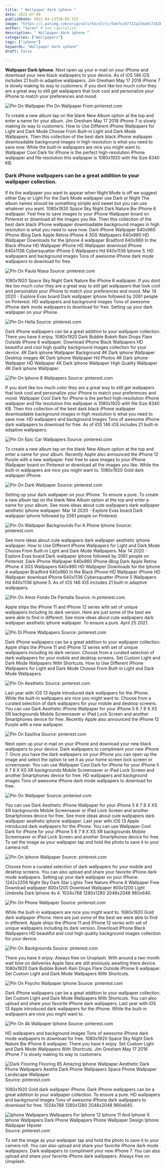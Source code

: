 ```yaml
---
title: " Wallpaper dark iphone "
date: 2021-07-08
publishDate: 2021-04-23T20:05:31Z
image: "https://i.pinimg.com/originals/54/e7/cc/54e7ccb7722a23da617342b230ba5b65.png"
author: "Soren" # use capitalize
description: " Wallpaper dark iphone "
categories: ["Wallpapers"]
tags: ["iphone"]
keywords: "Wallpaper dark iphone"
draft: false

---
```



**Wallpaper Dark Iphone**. Next open up your e-mail on your iPhone and download your new black wallpapers to your device. As of iOS 146 iOS includes 21 built-in adaptive wallpapers. Jim Gresham May 17 2018 iPhone 7 is slowly making its way to customers. If you dont like too much color they are a great way to still get wallpapers that look cool and personalize your iPhone to match your preferences and mood.

![Pin On Wallpaper](https://i.pinimg.com/736x/d2/27/cf/d227cf0f26f26e2aded6aa4913c66da6.jpg "Pin On Wallpaper")
Pin On Wallpaper From pinterest.com


To create a new album tap on the blank New Album option at the top and enter a name for your album. Jim Gresham May 17 2018 iPhone 7 is slowly making its way to customers. How to Use Different iPhone Wallpapers for Light and Dark Mode Choose From Built-in Light and Dark Mode Wallpapers. Then this collection of the best dark black iPhone wallpaper downloadable background images in high resolution is what you need to save now. While the built-in wallpapers are nice you might want to. Wallpaper Cool Dark for iPhone is the perfect high-resolution iPhone wallpaper and file resolution this wallpaper is 1080x1920 with file Size 8340 KB.

### Dark iPhone wallpapers can be a great addition to your wallpaper collection.

If its the wallpaper you want to appear when Night Mode is off we suggest either Day or Light For the Dark Mode wallpaper use Dark or Night The album names should be something simple and sweet but you can use whatever you want. 1080x1920 Space Sky Night Dark Nature Bw iPhone 6 wallpaper. Feel free to save images to your iPhone Wallpaper board on Pinterest or download all the images you like. Then this collection of the best dark black iPhone wallpaper downloadable background images in high resolution is what you need to save now. Dark iPhone Wallpaper 640x960 iPhone iBlog Dark Apple Retina iPhone 4 3GS Wallpapers 640x960 HD Wallpaper Downloads for the Iphone 4 wallpaper Bradford 640x960 In the Black iPhone HD Wallpaper iPhone HD Wallpaper download iPhone 640x1136 Cybersquatter iPhone 5 Wallpapers Hd 640x1136 Iphone 5. HD wallpapers and background images Tons of awesome iPhone dark mode wallpapers to download for free.


![Pin On Paula Niasa](https://i.pinimg.com/originals/e1/46/4b/e1464b168bd347db102073e126e12fb6.jpg "Pin On Paula Niasa")
Source: pinterest.com

1080x1920 Space Sky Night Dark Nature Bw iPhone 6 wallpaper. If you dont like too much color they are a great way to still get wallpapers that look cool and personalize your iPhone to match your preferences and mood. Mar 14 2020 - Explore Evas board Dark wallpaper iphone followed by 2061 people on Pinterest. HD wallpapers and background images Tons of awesome iPhone dark mode wallpapers to download for free. Setting up your dark wallpaper on your iPhone.

![Pin On Hella](https://i.pinimg.com/originals/c5/ca/ed/c5caed3d6c6b3cd651b5287ec2d4906c.jpg "Pin On Hella")
Source: pinterest.com

Dark iPhone wallpapers can be a great addition to your wallpaper collection. There you have it enjoy. 1080x1920 Dark Bubble Bokeh Rain Drops Flare Outside iPhone 6 wallpaper. Download iPhone Black Wallpapers HD beautiful and cool high quality background images collection for your device. 4K Dark iphone Wallpaper Background 4K Dark iphone Wallpaper Desktop images 4K Dark iphone Wallpaper Hd Photos 4K Dark iphone Wallpaper HD Wallpaper 4K Dark iphone Wallpaper High Quality Wallpaper 4K Dark iphone Wallpaper.

![Pin On Iphone 8 Wallpapers](https://i.pinimg.com/originals/a5/d0/e1/a5d0e1a659501131e5e35efc4d355c6d.jpg "Pin On Iphone 8 Wallpapers")
Source: pinterest.com

If you dont like too much color they are a great way to still get wallpapers that look cool and personalize your iPhone to match your preferences and mood. Wallpaper Cool Dark for iPhone is the perfect high-resolution iPhone wallpaper and file resolution this wallpaper is 1080x1920 with file Size 8340 KB. Then this collection of the best dark black iPhone wallpaper downloadable background images in high resolution is what you need to save now. HD wallpapers and background images Tons of awesome iPhone dark wallpapers to download for free. As of iOS 146 iOS includes 21 built-in adaptive wallpapers.

![Pin On Epic Car Wallpapers](https://i.pinimg.com/originals/39/fc/f9/39fcf97499c538d3a696ecef0c237e1e.jpg "Pin On Epic Car Wallpapers")
Source: pinterest.com

To create a new album tap on the blank New Album option at the top and enter a name for your album. Recently Apple also announced the iPhone 12 Purple with a new wallpaper. Feel free to save images to your iPhone Wallpaper board on Pinterest or download all the images you like. While the built-in wallpapers are nice you might want to. 1080x1920 Gold dark wallpaper iPhone.

![Pin On Dark Wallpaper](https://i.pinimg.com/564x/9b/c0/7a/9bc07a2faf0cdb552eef1ffd90fa062f.jpg "Pin On Dark Wallpaper")
Source: pinterest.com

Setting up your dark wallpaper on your iPhone. To ensure a pure. To create a new album tap on the blank New Album option at the top and enter a name for your album. See more ideas about cute wallpapers dark wallpaper aesthetic iphone wallpaper. Mar 14 2020 - Explore Evas board Dark wallpaper iphone followed by 2061 people on Pinterest.

![Pin On Wallpaper Backgrounds For A Phone Iphone](https://i.pinimg.com/originals/66/77/55/6677558d090b1a43a7fd9767f5787269.jpg "Pin On Wallpaper Backgrounds For A Phone Iphone")
Source: pinterest.com

See more ideas about cute wallpapers dark wallpaper aesthetic iphone wallpaper. How to Use Different iPhone Wallpapers for Light and Dark Mode Choose From Built-in Light and Dark Mode Wallpapers. Mar 14 2020 - Explore Evas board Dark wallpaper iphone followed by 2061 people on Pinterest. Dark iPhone Wallpaper 640x960 iPhone iBlog Dark Apple Retina iPhone 4 3GS Wallpapers 640x960 HD Wallpaper Downloads for the Iphone 4 wallpaper Bradford 640x960 In the Black iPhone HD Wallpaper iPhone HD Wallpaper download iPhone 640x1136 Cybersquatter iPhone 5 Wallpapers Hd 640x1136 Iphone 5. As of iOS 146 iOS includes 21 built-in adaptive wallpapers.

![Pin On Amor Fondo De Pantalla](https://i.pinimg.com/originals/ad/5b/70/ad5b70e9b37d7d954277f03cc8e91edd.png "Pin On Amor Fondo De Pantalla")
Source: in.pinterest.com

Apple ships the iPhone 11 and iPhone 12 series with set of unique wallpapers including its dark version. Here are just some of the best we were able to find in different. See more ideas about cute wallpapers dark wallpaper aesthetic iphone wallpaper. To ensure a pure. April 25 2021.

![Pin Di Phone Wallpapers](https://i.pinimg.com/originals/f0/de/d3/f0ded3f87623998fb24b7dd51e986504.jpg "Pin Di Phone Wallpapers")
Source: pinterest.com

Dark iPhone wallpapers can be a great addition to your wallpaper collection. Apple ships the iPhone 11 and iPhone 12 series with set of unique wallpapers including its dark version. Choose from a curated selection of dark wallpapers for your mobile and desktop screens. Set Custom Light and Dark Mode Wallpapers With Shortcuts. How to Use Different iPhone Wallpapers for Light and Dark Mode Choose From Built-in Light and Dark Mode Wallpapers.

![Pin On Aesthetic](https://i.pinimg.com/originals/2f/0f/9f/2f0f9f9276d36a47372c49f9c9adc718.jpg "Pin On Aesthetic")
Source: pinterest.com

Last year with iOS 13 Apple introduced dark wallpapers for the iPhone. While the built-in wallpapers are nice you might want to. Choose from a curated selection of dark wallpapers for your mobile and desktop screens. You can use Dark Aesthetic iPhone Wallpaper for your iPhone 5 6 7 8 X XS XR backgrounds Mobile Screensaver or iPad Lock Screen and another Smartphones device for free. Recently Apple also announced the iPhone 12 Purple with a new wallpaper.

![Pin On Easiilva](https://i.pinimg.com/originals/83/59/e1/8359e1dce8bb215245ae56d3968ec18e.jpg "Pin On Easiilva")
Source: pinterest.com

Next open up your e-mail on your iPhone and download your new black wallpapers to your device. Dark wallpapers to compliment your new iPhone 7. Once you have the dark wallpapers on your iPhone you can open up the image and select the option to set it as your home screen lock screen or screensaver. You can use Wallpaper Cool Dark for iPhone for your iPhone 5 6 7 8 X XS XR backgrounds Mobile Screensaver or iPad Lock Screen and another Smartphones device for free. HD wallpapers and background images Tons of awesome iPhone dark mode wallpapers to download for free.

![Pin On Wallpaper](https://i.pinimg.com/736x/d2/27/cf/d227cf0f26f26e2aded6aa4913c66da6.jpg "Pin On Wallpaper")
Source: pinterest.com

You can use Dark Aesthetic iPhone Wallpaper for your iPhone 5 6 7 8 X XS XR backgrounds Mobile Screensaver or iPad Lock Screen and another Smartphones device for free. See more ideas about cute wallpapers dark wallpaper aesthetic iphone wallpaper. Last year with iOS 13 Apple introduced dark wallpapers for the iPhone. You can use Wallpaper Cool Dark for iPhone for your iPhone 5 6 7 8 X XS XR backgrounds Mobile Screensaver or iPad Lock Screen and another Smartphones device for free. To set the image as your wallpaper tap and hold the photo to save it to your camera roll.

![Pin On Iphone Wallpaper](https://i.pinimg.com/originals/af/26/b6/af26b67a39c9a12a070a27cdf56a1ac1.jpg "Pin On Iphone Wallpaper")
Source: pinterest.com

Choose from a curated selection of dark wallpapers for your mobile and desktop screens. You can also upload and share your favorite iPhone dark mode wallpapers. Setting up your dark wallpaper on your iPhone. 1242x2208 Night Sky Dark Star Lights Tree Nature iPhone 8 Wallpaper Free Download wallpaper 800x1200 Download Wallpaper 800x1200 Light Umbrella Dark Iphone 4s 4. 1024x768 1280x1280 2048x2048 960x640.

![Pin On Phone Wallpaper](https://i.pinimg.com/originals/11/29/65/112965fa2bbb8c36a60713dba0113cc7.png "Pin On Phone Wallpaper")
Source: pinterest.com

While the built-in wallpapers are nice you might want to. 1080x1920 Gold dark wallpaper iPhone. Here are just some of the best we were able to find in different. Apple ships the iPhone 11 and iPhone 12 series with set of unique wallpapers including its dark version. Download iPhone Black Wallpapers HD beautiful and cool high quality background images collection for your device.

![Pin On Backgrounds](https://i.pinimg.com/originals/17/90/7a/17907a32d4238bc6fb4fc85b75e050d7.jpg "Pin On Backgrounds")
Source: pinterest.com

There you have it enjoy. Always free on Unsplash. With around a two month wait time on deliveries Apple fans are still anxiously awaiting there device. 1080x1920 Dark Bubble Bokeh Rain Drops Flare Outside iPhone 6 wallpaper. Set Custom Light and Dark Mode Wallpapers With Shortcuts.

![Pin On Psycho Wallpaper Iphone](https://i.pinimg.com/474x/b3/84/85/b38485119a2b634bc07f7b824357c668.jpg "Pin On Psycho Wallpaper Iphone")
Source: pinterest.com

Dark iPhone wallpapers can be a great addition to your wallpaper collection. Set Custom Light and Dark Mode Wallpapers With Shortcuts. You can also upload and share your favorite iPhone dark wallpapers. Last year with iOS 13 Apple introduced dark wallpapers for the iPhone. While the built-in wallpapers are nice you might want to.

![Pin On 4k Wallpaper Iphone](https://i.pinimg.com/originals/66/27/d5/6627d54f47fe129a093b1a39da1d61e5.jpg "Pin On 4k Wallpaper Iphone")
Source: pinterest.com

HD wallpapers and background images Tons of awesome iPhone dark mode wallpapers to download for free. 1080x1920 Space Sky Night Dark Nature Bw iPhone 6 wallpaper. There you have it enjoy. Set Custom Light and Dark Mode Wallpapers With Shortcuts. Jim Gresham May 17 2018 iPhone 7 is slowly making its way to customers.

![Dark Flooring Flooring 85 Amazing Iphone Wallpaper Aesthetic Dark Phone Wallpapers Aesthe Dark Phone Wallpapers Space Phone Wallpaper Landscape Wallpaper](https://i.pinimg.com/originals/28/49/d8/2849d85830853d0751ed8707c0e9cf79.jpg "Dark Flooring Flooring 85 Amazing Iphone Wallpaper Aesthetic Dark Phone Wallpapers Aesthe Dark Phone Wallpapers Space Phone Wallpaper Landscape Wallpaper")
Source: pinterest.com

1080x1920 Gold dark wallpaper iPhone. Dark iPhone wallpapers can be a great addition to your wallpaper collection. To ensure a pure. HD wallpapers and background images Tons of awesome iPhone dark wallpapers to download for free. 1024x768 1280x1280 2048x2048 960x640.

![Iphone Wallpapers Wallpapers For Iphone 12 Iphone 11 And Iphone X Iphone Wallpapers Dark Phone Wallpapers Phone Wallpaper Design Iphone Wallpaper Hipster](https://i.pinimg.com/originals/54/e7/cc/54e7ccb7722a23da617342b230ba5b65.png "Iphone Wallpapers Wallpapers For Iphone 12 Iphone 11 And Iphone X Iphone Wallpapers Dark Phone Wallpapers Phone Wallpaper Design Iphone Wallpaper Hipster")
Source: pinterest.com

To set the image as your wallpaper tap and hold the photo to save it to your camera roll. You can also upload and share your favorite iPhone dark mode wallpapers. Dark wallpapers to compliment your new iPhone 7. You can also upload and share your favorite iPhone dark wallpapers. Always free on Unsplash.

